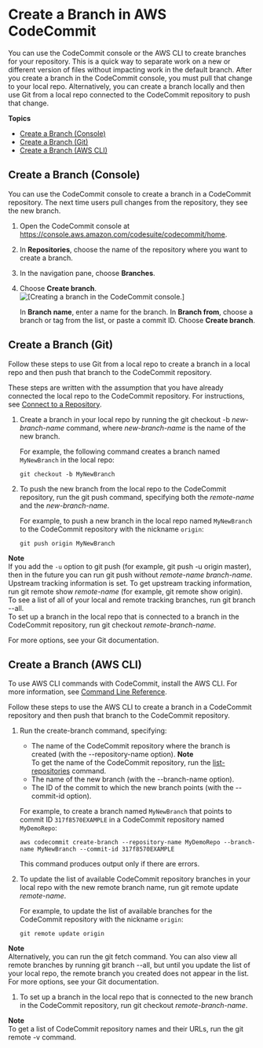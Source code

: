# Create a Branch in AWS CodeCommit<a name="how-to-create-branch"></a>

You can use the CodeCommit console or the AWS CLI to create branches for your repository\. This is a quick way to separate work on a new or different version of files without impacting work in the default branch\. After you create a branch in the CodeCommit console, you must pull that change to your local repo\. Alternatively, you can create a branch locally and then use Git from a local repo connected to the CodeCommit repository to push that change\. 

**Topics**
+ [Create a Branch \(Console\)](#how-to-create-branch-console)
+ [Create a Branch \(Git\)](#how-to-create-branch-git)
+ [Create a Branch \(AWS CLI\)](#how-to-create-branch-cli)

## Create a Branch \(Console\)<a name="how-to-create-branch-console"></a>

You can use the CodeCommit console to create a branch in a CodeCommit repository\. The next time users pull changes from the repository, they see the new branch\.

1. Open the CodeCommit console at [https://console\.aws\.amazon\.com/codesuite/codecommit/home](https://console.aws.amazon.com/codesuite/codecommit/home)\.

1. In **Repositories**, choose the name of the repository where you want to create a branch\. 

1. In the navigation pane, choose **Branches**\.

1. Choose **Create branch**\.   
![\[Creating a branch in the CodeCommit console.\]](http://docs.aws.amazon.com/codecommit/latest/userguide/images/codecommit-branches-create.png)

   In **Branch name**, enter a name for the branch\. In **Branch from**, choose a branch or tag from the list, or paste a commit ID\. Choose **Create branch**\.

## Create a Branch \(Git\)<a name="how-to-create-branch-git"></a>

Follow these steps to use Git from a local repo to create a branch in a local repo and then push that branch to the CodeCommit repository\.

These steps are written with the assumption that you have already connected the local repo to the CodeCommit repository\. For instructions, see [Connect to a Repository](how-to-connect.md)\.

1. Create a branch in your local repo by running the git checkout \-b *new\-branch\-name* command, where *new\-branch\-name* is the name of the new branch\.

   For example, the following command creates a branch named `MyNewBranch` in the local repo:

   ```
   git checkout -b MyNewBranch
   ```

1. To push the new branch from the local repo to the CodeCommit repository, run the git push command, specifying both the *remote\-name* and the *new\-branch\-name*\. 

   For example, to push a new branch in the local repo named `MyNewBranch` to the CodeCommit repository with the nickname `origin`:

   ```
   git push origin MyNewBranch
   ```

**Note**  
If you add the `-u` option to git push \(for example, git push \-u origin master\), then in the future you can run git push without *remote\-name* *branch\-name*\. Upstream tracking information is set\. To get upstream tracking information, run git remote show *remote\-name* \(for example, git remote show origin\)\.  
To see a list of all of your local and remote tracking branches, run git branch \-\-all\.  
To set up a branch in the local repo that is connected to a branch in the CodeCommit repository, run git checkout *remote\-branch\-name*\.

For more options, see your Git documentation\.

## Create a Branch \(AWS CLI\)<a name="how-to-create-branch-cli"></a>

To use AWS CLI commands with CodeCommit, install the AWS CLI\. For more information, see [Command Line Reference](cmd-ref.md)\. 

Follow these steps to use the AWS CLI to create a branch in a CodeCommit repository and then push that branch to the CodeCommit repository\.

1. Run the create\-branch command, specifying:
   + The name of the CodeCommit repository where the branch is created \(with the \-\-repository\-name option\)\.
**Note**  
To get the name of the CodeCommit repository, run the [list\-repositories](how-to-view-repository-details.md#how-to-view-repository-details-no-name-cli) command\.
   + The name of the new branch \(with the \-\-branch\-name option\)\.
   + The ID of the commit to which the new branch points \(with the \-\-commit\-id option\)\.

   For example, to create a branch named `MyNewBranch` that points to commit ID `317f8570EXAMPLE` in a CodeCommit repository named `MyDemoRepo`:

   ```
   aws codecommit create-branch --repository-name MyDemoRepo --branch-name MyNewBranch --commit-id 317f8570EXAMPLE
   ```

   This command produces output only if there are errors\.

1. To update the list of available CodeCommit repository branches in your local repo with the new remote branch name, run git remote update *remote\-name*\.

   For example, to update the list of available branches for the CodeCommit repository with the nickname `origin`:

   ```
   git remote update origin 
   ```
**Note**  
Alternatively, you can run the git fetch command\. You can also view all remote branches by running git branch \-\-all, but until you update the list of your local repo, the remote branch you created does not appear in the list\.   
For more options, see your Git documentation\.

1. To set up a branch in the local repo that is connected to the new branch in the CodeCommit repository, run git checkout *remote\-branch\-name*\.

**Note**  
 To get a list of CodeCommit repository names and their URLs, run the git remote \-v command\.